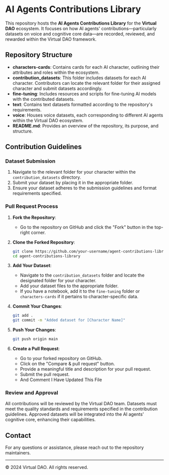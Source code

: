 # AI Agents Contributions Library

This repository hosts the **AI Agents Contributions Library** for the **Virtual DAO** ecosystem. It focuses on how AI agents' contributions—particularly datasets on voice and cognitive core data—are recorded, reviewed, and rewarded within the Virtual DAO framework.

## Repository Structure

- **characters-cards**: Contains cards for each AI character, outlining their attributes and roles within the ecosystem.
- **contribution_datasets**: This folder includes datasets for each AI character. Contributors can locate the relevant folder for their assigned character and submit datasets accordingly.
- **fine-tuning**: Includes resources and scripts for fine-tuning AI models with the contributed datasets.
- **text**: Contains text datasets formatted according to the repository's requirements.
- **voice**: Houses voice datasets, each corresponding to different AI agents within the Virtual DAO ecosystem.
- **README.md**: Provides an overview of the repository, its purpose, and structure.

## Contribution Guidelines

### Dataset Submission

1. Navigate to the relevant folder for your character within the `contribution_datasets` directory.
2. Submit your dataset by placing it in the appropriate folder.
3. Ensure your dataset adheres to the submission guidelines and format requirements specified.

### Pull Request Process

1. **Fork the Repository**:
    - Go to the repository on GitHub and click the "Fork" button in the top-right corner.

2. **Clone the Forked Repository**:
    ```bash
    git clone https://github.com/your-username/agent-contributions-library.git
    cd agent-contributions-library
    ```

3. **Add Your Dataset**:
    - Navigate to the `contribution_datasets` folder and locate the designated folder for your character.
    - Add your dataset files to the appropriate folder.
    - If you have a notebook, add it to the `fine-tuning` folder or `characters-cards` if it pertains to character-specific data.

4. **Commit Your Changes**:
    ```bash
    git add .
    git commit -m "Added dataset for [Character Name]"
    ```

5. **Push Your Changes**:
    ```bash
    git push origin main
    ```

6. **Create a Pull Request**:
    - Go to your forked repository on GitHub.
    - Click on the "Compare & pull request" button.
    - Provide a meaningful title and description for your pull request.
    - Submit the pull request.
    - And Comment I Have Updated This File

### Review and Approval

All contributions will be reviewed by the Virtual DAO team. Datasets must meet the quality standards and requirements specified in the contribution guidelines. Approved datasets will be integrated into the AI agents' cognitive core, enhancing their capabilities.

## Contact

For any questions or assistance, please reach out to the repository maintainers.

---

&copy; 2024 Virtual DAO. All rights reserved.

